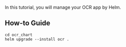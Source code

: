 In this tutorial, you will manage your OCR app by Helm.

## How-to Guide

```shell
cd ocr_chart
helm upgrade --install ocr .
```

